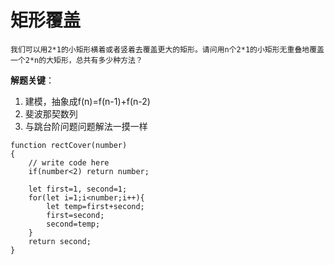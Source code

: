# 矩形覆盖

```
我们可以用2*1的小矩形横着或者竖着去覆盖更大的矩形。请问用n个2*1的小矩形无重叠地覆盖一个2*n的大矩形，总共有多少种方法？
```

**解题关键**：

1. 建模，抽象成f(n)=f(n-1)+f(n-2)
2. 斐波那契数列
3. 与跳台阶问题问题解法一摸一样

```
function rectCover(number)
{
    // write code here
    if(number<2) return number;
    
    let first=1, second=1;
    for(let i=1;i<number;i++){
        let temp=first+second;
        first=second;
        second=temp;
    }
    return second;
}
```

